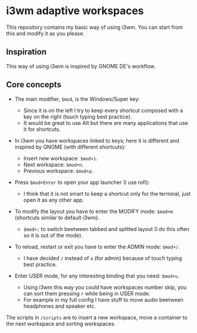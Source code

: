 # i3wm adaptive workspaces

This repository contains my basic way of using i3wm.
You can start from this and modify it as you please.

## Inspiration

This way of using i3wm is inspired by GNOME DE's workflow. 

## Core concepts

- The main modifier, `$mod`, is the Windows/Super key:
  - Since it is on the left I try to keep every shortcut composed with a key on the right (touch typing best practice).
  - It would be great to use Alt but there are many applications that use it for shortcuts.

- In i3wm you have workspaces linked to keys; here it is different and inspired by GNOME (with different shortcuts): 
  - Insert new workspace: `$mod+i`.
  - Next workspace: `$mod+n`.
  - Previous workspace: `$mod+p`.

- Press `$mod+Enter` to open your app launcher (I use rofi):
  - I think that it is not smart to keep a shortcut only for the terminal, just open it as any other app.

- To modify the layout you have to enter the MODIFY mode: `$mod+m` (shortcuts similar to default i3wm).
  - `$mod+;` to switch beetween tabbed and splitted layout (I do this often so it is out of the mode).

- To reload, restart or exit you have to enter the ADMIN mode: `$mod+/`.
  - I have decided `/` instead of `a` (for admin) because of touch typing best practice.

- Enter USER mode, for any interesting binding that you need: `$mod+u`.
  - Using i3wm this way you could have workspaces number skip, you can sort them pressing `r` while being in USER mode.
  - For example in my full config I have stuff to move audio beetween headphones and speaker etc.

The scripts in `/scripts` are to insert a new workspace, move a container to the next workspace and sorting workspaces.
